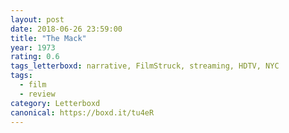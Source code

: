 ```yaml
---
layout: post 
date: 2018-06-26 23:59:00
title: "The Mack"
year: 1973
rating: 0.6
tags_letterboxd: narrative, FilmStruck, streaming, HDTV, NYC
tags:
  - film
  - review
category: Letterboxd
canonical: https://boxd.it/tu4eR
---
```


